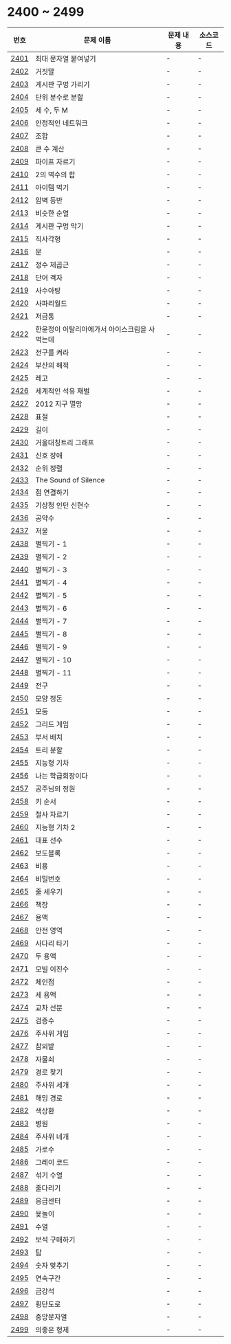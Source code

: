 # 2400 ~ 2499

번호 | 문제 이름 | 문제 내용 | 소스코드
--- | --- | --- | ---
[2401](https://www.acmicpc.net/problem/2401) | 최대 문자열 붙여넣기 | - | -
[2402](https://www.acmicpc.net/problem/2402) | 거짓말 | - | -
[2403](https://www.acmicpc.net/problem/2403) | 게시판 구멍 가리기 | - | -
[2404](https://www.acmicpc.net/problem/2404) | 단위 분수로 분할 | - | -
[2405](https://www.acmicpc.net/problem/2405) | 세 수, 두 M | - | -
[2406](https://www.acmicpc.net/problem/2406) | 안정적인 네트워크 | - | -
[2407](https://www.acmicpc.net/problem/2407) | 조합 | - | -
[2408](https://www.acmicpc.net/problem/2408) | 큰 수 계산 | - | -
[2409](https://www.acmicpc.net/problem/2409) | 파이프 자르기 | - | -
[2410](https://www.acmicpc.net/problem/2410) | 2의 멱수의 합 | - | -
[2411](https://www.acmicpc.net/problem/2411) | 아이템 먹기 | - | -
[2412](https://www.acmicpc.net/problem/2412) | 암벽 등반 | - | -
[2413](https://www.acmicpc.net/problem/2413) | 비슷한 순열 | - | -
[2414](https://www.acmicpc.net/problem/2414) | 게시판 구멍 막기 | - | -
[2415](https://www.acmicpc.net/problem/2415) | 직사각형 | - | -
[2416](https://www.acmicpc.net/problem/2416) | 문 | - | -
[2417](https://www.acmicpc.net/problem/2417) | 정수 제곱근 | - | -
[2418](https://www.acmicpc.net/problem/2418) | 단어 격자 | - | -
[2419](https://www.acmicpc.net/problem/2419) | 사수아탕 | - | -
[2420](https://www.acmicpc.net/problem/2420) | 사파리월드 | - | -
[2421](https://www.acmicpc.net/problem/2421) | 저금통 | - | -
[2422](https://www.acmicpc.net/problem/2422) | 한윤정이 이탈리아에가서 아이스크림을 사먹는데 | - | -
[2423](https://www.acmicpc.net/problem/2423) | 전구를 켜라 | - | -
[2424](https://www.acmicpc.net/problem/2424) | 부산의 해적 | - | -
[2425](https://www.acmicpc.net/problem/2425) | 레고 | - | -
[2426](https://www.acmicpc.net/problem/2426) | 세계적인 석유 재벌 | - | -
[2427](https://www.acmicpc.net/problem/2427) | 2012 지구 멸망 | - | -
[2428](https://www.acmicpc.net/problem/2428) | 표절 | - | -
[2429](https://www.acmicpc.net/problem/2429) | 길이 | - | -
[2430](https://www.acmicpc.net/problem/2430) | 거울대칭트리 그래프 | - | -
[2431](https://www.acmicpc.net/problem/2431) | 신호 장애 | - | -
[2432](https://www.acmicpc.net/problem/2432) | 순위 정렬 | - | -
[2433](https://www.acmicpc.net/problem/2433) | The Sound of Silence | - | -
[2434](https://www.acmicpc.net/problem/2434) | 점 연결하기 | - | -
[2435](https://www.acmicpc.net/problem/2435) | 기상청 인턴 신현수 | - | -
[2436](https://www.acmicpc.net/problem/2436) | 공약수 | - | -
[2437](https://www.acmicpc.net/problem/2437) | 저울 | - | -
[2438](https://www.acmicpc.net/problem/2438) | 별찍기 - 1 | - | -
[2439](https://www.acmicpc.net/problem/2439) | 별찍기 - 2 | - | -
[2440](https://www.acmicpc.net/problem/2440) | 별찍기 - 3 | - | -
[2441](https://www.acmicpc.net/problem/2441) | 별찍기 - 4 | - | -
[2442](https://www.acmicpc.net/problem/2442) | 별찍기 - 5 | - | -
[2443](https://www.acmicpc.net/problem/2443) | 별찍기 - 6 | - | -
[2444](https://www.acmicpc.net/problem/2444) | 별찍기 - 7 | - | -
[2445](https://www.acmicpc.net/problem/2445) | 별찍기 - 8 | - | -
[2446](https://www.acmicpc.net/problem/2446) | 별찍기 - 9 | - | -
[2447](https://www.acmicpc.net/problem/2447) | 별찍기 - 10 | - | -
[2448](https://www.acmicpc.net/problem/2448) | 별찍기 - 11 | - | -
[2449](https://www.acmicpc.net/problem/2449) | 전구 | - | -
[2450](https://www.acmicpc.net/problem/2450) | 모양 정돈 | - | -
[2451](https://www.acmicpc.net/problem/2451) | 모둠 | - | -
[2452](https://www.acmicpc.net/problem/2452) | 그리드 게임 | - | -
[2453](https://www.acmicpc.net/problem/2453) | 부서 배치 | - | -
[2454](https://www.acmicpc.net/problem/2454) | 트리 분할 | - | -
[2455](https://www.acmicpc.net/problem/2455) | 지능형 기차 | - | -
[2456](https://www.acmicpc.net/problem/2456) | 나는 학급회장이다 | - | -
[2457](https://www.acmicpc.net/problem/2457) | 공주님의 정원 | - | -
[2458](https://www.acmicpc.net/problem/2458) | 키 순서 | - | -
[2459](https://www.acmicpc.net/problem/2459) | 철사 자르기 | - | -
[2460](https://www.acmicpc.net/problem/2460) | 지능형 기차 2 | - | -
[2461](https://www.acmicpc.net/problem/2461) | 대표 선수 | - | -
[2462](https://www.acmicpc.net/problem/2462) | 보도블록 | - | -
[2463](https://www.acmicpc.net/problem/2463) | 비용 | - | -
[2464](https://www.acmicpc.net/problem/2464) | 비밀번호 | - | -
[2465](https://www.acmicpc.net/problem/2465) | 줄 세우기 | - | -
[2466](https://www.acmicpc.net/problem/2466) | 책장 | - | -
[2467](https://www.acmicpc.net/problem/2467) | 용액 | - | -
[2468](https://www.acmicpc.net/problem/2468) | 안전 영역 | - | -
[2469](https://www.acmicpc.net/problem/2469) | 사다리 타기 | - | -
[2470](https://www.acmicpc.net/problem/2470) | 두 용액 | - | -
[2471](https://www.acmicpc.net/problem/2471) | 모빌 이진수 | - | -
[2472](https://www.acmicpc.net/problem/2472) | 체인점 | - | -
[2473](https://www.acmicpc.net/problem/2473) | 세 용액 | - | -
[2474](https://www.acmicpc.net/problem/2474) | 교차 선분 | - | -
[2475](https://www.acmicpc.net/problem/2475) | 검증수 | - | -
[2476](https://www.acmicpc.net/problem/2476) | 주사위 게임 | - | -
[2477](https://www.acmicpc.net/problem/2477) | 참외밭 | - | -
[2478](https://www.acmicpc.net/problem/2478) | 자물쇠 | - | -
[2479](https://www.acmicpc.net/problem/2479) | 경로 찾기 | - | -
[2480](https://www.acmicpc.net/problem/2480) | 주사위 세개 | - | -
[2481](https://www.acmicpc.net/problem/2481) | 해밍 경로 | - | -
[2482](https://www.acmicpc.net/problem/2482) | 색상환 | - | -
[2483](https://www.acmicpc.net/problem/2483) | 병원 | - | -
[2484](https://www.acmicpc.net/problem/2484) | 주사위 네개 | - | -
[2485](https://www.acmicpc.net/problem/2485) | 가로수 | - | -
[2486](https://www.acmicpc.net/problem/2486) | 그레이 코드 | - | -
[2487](https://www.acmicpc.net/problem/2487) | 섞기 수열 | - | -
[2488](https://www.acmicpc.net/problem/2488) | 줄다리기 | - | -
[2489](https://www.acmicpc.net/problem/2489) | 응급센터 | - | -
[2490](https://www.acmicpc.net/problem/2490) | 윷놀이 | - | -
[2491](https://www.acmicpc.net/problem/2491) | 수열 | - | -
[2492](https://www.acmicpc.net/problem/2492) | 보석 구매하기 | - | -
[2493](https://www.acmicpc.net/problem/2493) | 탑 | - | -
[2494](https://www.acmicpc.net/problem/2494) | 숫자 맞추기 | - | -
[2495](https://www.acmicpc.net/problem/2495) | 연속구간 | - | -
[2496](https://www.acmicpc.net/problem/2496) | 금강석 | - | -
[2497](https://www.acmicpc.net/problem/2497) | 횡단도로 | - | -
[2498](https://www.acmicpc.net/problem/2498) | 중앙문자열 | - | -
[2499](https://www.acmicpc.net/problem/2499) | 의좋은 형제 | - | -
